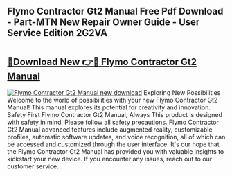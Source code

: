 ## Flymo Contractor Gt2 Manual Free Pdf Download - Part-MTN New Repair Owner Guide - User Service Edition 2G2VA

# <h2><a href="http://bc67416.oget.top/?id=Flymo+Contractor+Gt2+Manual">🔗Download New 👉🔴 Flymo Contractor Gt2 Manual</a></h2>

[![Flymo Contractor Gt2 Manual new download](https://i.imgur.com/5g1atiW.png)](http://bc67416.oget.top/?id=Flymo+Contractor+Gt2+Manual)
Exploring New Possibilities Welcome to the world of possibilities with your new Flymo Contractor Gt2 Manual! This manual explores its potential for creativity and innovation. Safety First Flymo Contractor Gt2 Manual, Always This product is designed with safety in mind. Please follow all safety precautions. Flymo Contractor Gt2 Manual advanced features include augmented reality, customizable profiles, automatic software updates, and voice recognition, all of which can be accessed and customized through the user interface. It's our hope that the Flymo Contractor Gt2 Manual has provided you with valuable insights to kickstart your new device. If you encounter any issues, reach out to our customer service.
